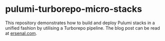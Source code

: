 # pulumi-turborepo-micro-stacks

This repository demonstrates how to build and deploy Pulumi stacks in a unified fashion by utilising a Turborepo pipeline. The blog post can be read at [ersenal.com](https://ersenal.com/posts/pulumi-micro-stack/).
